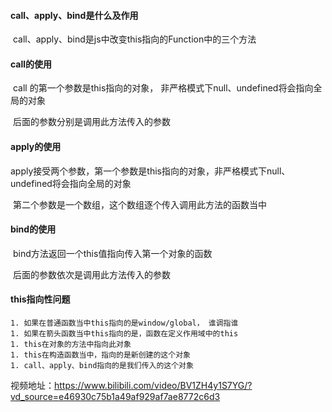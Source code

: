 #### call、apply、bind是什么及作用

​	call、apply、bind是js中改变this指向的Function中的三个方法

#### call的使用

​	call 的第一个参数是this指向的对象， 非严格模式下null、undefined将会指向全局的对象

​	后面的参数分别是调用此方法传入的参数

#### apply的使用

​	apply接受两个参数，第一个参数是this指向的对象，非严格模式下null、undefined将会指向全局的对象

​	第二个参数是一个数组，这个数组逐个传入调用此方法的函数当中

#### bind的使用

​	bind方法返回一个this值指向传入第一个对象的函数

​	后面的参数依次是调用此方法传入的参数

#### this指向性问题

	1. 如果在普通函数当中this指向的是window/global， 谁调指谁
	1. 如果在箭头函数当中this指向的是，函数在定义作用域中的this
	1. this在对象的方法中指向此对象
	1. this在构造函数当中，指向的是新创建的这个对象
	1. call、apply、bind指向的是我们传入的这个对象

视频地址：https://www.bilibili.com/video/BV1ZH4y1S7YG/?vd_source=e46930c75b1a49af929af7ae8772c6d3







